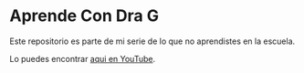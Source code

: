# Aprende Con Dra G

Este repositorio es parte de mi serie de lo que no aprendistes en la escuela. 

Lo puedes encontrar [aqui en YouTube](https://www.youtube.com/playlist?list=PLjoGSbuzyErhHRq5GbCxV_p9MTZtiqfoW).

